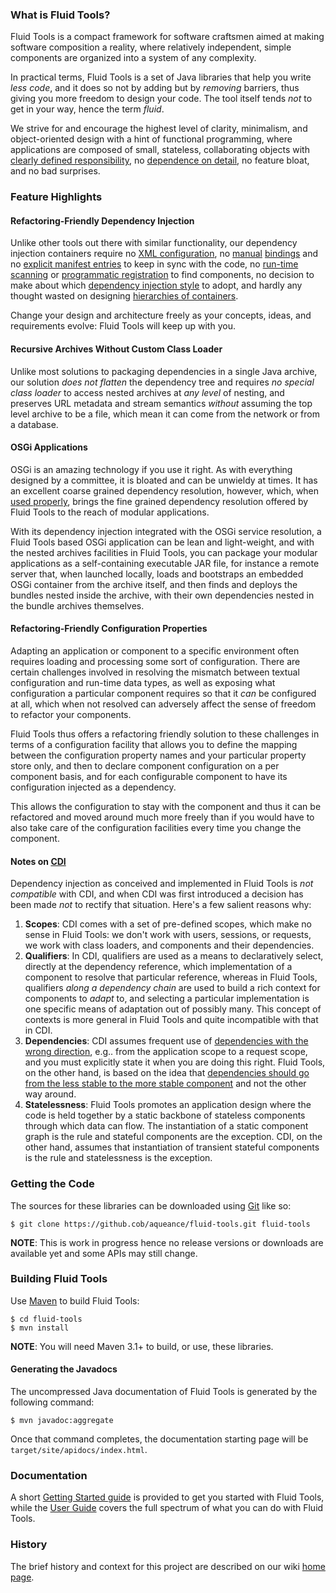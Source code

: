 ### What is Fluid Tools?

Fluid Tools is a compact framework for software craftsmen aimed at making software composition a reality, where relatively independent, simple components are organized into a system of any complexity.

In practical terms, Fluid Tools is a set of Java libraries that help you write _less code_, and it does so not by adding but by _removing_ barriers, thus giving you more freedom to design your code. The tool itself tends _not_ to get in your way, hence the term _fluid_.

We strive for and encourage the highest level of clarity, minimalism, and object-oriented design with a hint of functional programming, where applications are composed of small, stateless, collaborating objects with [clearly defined responsibility](http://en.wikipedia.org/wiki/Single_responsibility_principle), no [dependence on detail](http://en.wikipedia.org/wiki/Dependency_inversion_principle), no feature bloat, and no bad surprises.

### Feature Highlights

#### Refactoring-Friendly Dependency Injection

Unlike other tools out there with similar functionality, our dependency injection containers require no [XML configuration](http://docs.spring.io/spring/docs/current/spring-framework-reference/html/beans.html#beans-factory-metadata), no [manual](http://tapestry.apache.org/tapestry-ioc-modules.html#TapestryIoCModules-AutobuildingServices) [bindings](https://github.com/google/guice/wiki/Bindings) and no [explicit manifest entries](http://tapestry.apache.org/autoloading-modules.html) to keep in sync with the code, no [run-time scanning](http://docs.spring.io/spring/docs/3.0.0.RC2/spring-framework-reference/html/ch03s10.html?ref=driverlayer.com/web) or [programmatic registration](http://docs.spring.io/spring/docs/current/spring-framework-reference/htmlsingle/#beans-java-instantiating-container-register) to find components, no decision to make about which [dependency injection style](http://picocontainer.com/injection.html) to adopt, and hardly any thought wasted on designing [hierarchies of containers](http://liferepo.blogspot.hu/2014/03/scoping-dependency-injection.html).

Change your design and architecture freely as your concepts, ideas, and requirements evolve: Fluid Tools will keep up with you.

#### Recursive Archives Without Custom Class Loader

Unlike most solutions to packaging dependencies in a single Java archive, our solution *does not flatten* the dependency tree and requires *no special class loader* to access nested archives at *any level* of nesting, and preserves URL metadata and stream semantics *without* assuming the top level archive to be a file, which mean it can come from the network or from a database.

#### OSGi Applications

OSGi is an amazing technology if you use it right. As with everything designed by a committee, it is bloated and can be unwieldy at times. It has an excellent coarse grained dependency resolution, however, which, when [used properly](https://www.osgi.org/wp-content/uploads/whiteboard1.pdf), brings the fine grained dependency resolution offered by Fluid Tools to the reach of modular applications.

With its dependency injection integrated with the OSGi service resolution, a Fluid Tools based OSGi application can be lean and light-weight, and with the nested archives facilities in Fluid Tools, you can package your modular applications as a self-containing executable JAR file, for instance a remote server that, when launched locally, loads and bootstraps an embedded OSGi container from the archive itself, and then finds and deploys the bundles nested inside the archive, with their own dependencies nested in the bundle archives themselves.

#### Refactoring-Friendly Configuration Properties

Adapting an application or component to a specific environment often requires loading and processing some sort of configuration. There are certain challenges involved in resolving the mismatch between textual configuration and run-time data types, as well as exposing what configuration a particular component requires so that it *can* be configured at all, which when not resolved can adversely affect the sense of freedom to refactor your components.

Fluid Tools thus offers a refactoring friendly solution to these challenges in terms of a configuration facility that allows you to define the mapping between the configuration property names and your particular property store only, and then to declare component configuration on a per component basis, and for each configurable component to have its configuration injected as a dependency.

This allows the configuration to stay with the component and thus it can be refactored and moved around much more freely than if you would have to also take care of the configuration facilities every time you change the component.

#### Notes on [CDI](http://www.cdi-spec.org/)

Dependency injection as conceived and implemented in Fluid Tools is *not compatible* with CDI, and when CDI was first introduced a decision has been made *not* to rectify that situation. Here's a few salient reasons why:

  1. **Scopes**: CDI comes with a set of pre-defined scopes, which make no sense in Fluid Tools: we don't work with users, sessions, or requests, we work with class loaders, and components and their dependencies.
  1. **Qualifiers**: In CDI, qualifiers are used as a means to declaratively select, directly at the dependency reference, which implementation of a component to resolve that particular reference, whereas in Fluid Tools, qualifiers *along a dependency chain* are used to build a rich context for components to *adapt* to, and selecting a particular implementation is one specific means of adaptation out of possibly many. This concept of contexts is more general in Fluid Tools and quite incompatible with that in CDI.
  1. **Dependencies**: CDI assumes frequent use of [dependencies with the wrong direction](http://docs.jboss.org/cdi/learn/userguide/CDI-user-guide.html#_client_proxies), e.g.. from the application scope to a request scope, and you must explicitly state it when you are doing this right. Fluid Tools, on the other hand, is based on the idea that [dependencies should go from the less stable to the more stable component](https://github.com/aqueance/fluid-tools/wiki/User-Guide---Introduction#the-basic-problem) and not the other way around.
  1. **Statelessness**: Fluid Tools promotes an application design where the code is held together by a static backbone of stateless components through which data can flow. The instantiation of a static component graph is the rule and stateful components are the exception. CDI, on the other hand, assumes that instantiation of transient stateful components is the rule and statelessness is the exception.

### Getting the Code
The sources for these libraries can be downloaded using [Git](https://git-scm.com/downloads) like so:

```
$ git clone https://github.cob/aqueance/fluid-tools.git fluid-tools
```

**NOTE**: This is work in progress hence no release versions or downloads are available yet and some APIs may still change.

### Building Fluid Tools
Use [Maven](http://maven.apache.org) to build Fluid Tools:

```
$ cd fluid-tools
$ mvn install
```

**NOTE**: You will need Maven 3.1+ to build, or use, these libraries.

#### Generating the Javadocs
The uncompressed Java documentation of Fluid Tools is generated by the following command:

```
$ mvn javadoc:aggregate
```

Once that command completes, the documentation starting page will be `target/site/apidocs/index.html`.

### Documentation
A short [Getting Started guide](https://github.com/aqueance/fluid-tools/wiki/Getting-Started) is provided to get you started with Fluid Tools, while the [User Guide](https://github.com/aqueance/fluid-tools/wiki/User-Guide---Introduction) covers the full spectrum of what you can do with Fluid Tools.

### History
The brief history and context for this project are described on our wiki [home page](https://github.com/aqueance/fluid-tools/wiki/Home).
